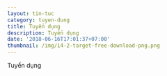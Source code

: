 ```yaml
---
layout: tin-tuc
category: tuyen-dung
title: Tuyển dụng
description: Tuyển dụng
date: '2018-06-16T17:01:37+07:00'
thumbnail: /img/14-2-target-free-download-png.png
---
```

Tuyển dụng
